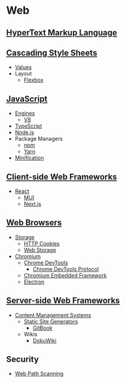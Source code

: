 # Web
## [HyperText Markup Language](HTML/README.md)

## [Cascading Style Sheets](CSS/README.md)
- [Values](CSS/Values.md)
- Layout
  - [Flexbox](CSS/Layout/Flexbox.md)

## [JavaScript](JS/README.md)
- [Engines](JS/Engines/README.md)
  - [V8](JS/Engines/V8/README.md)
- [TypeScript](JS/TS/README.md)
- [Node.js](JS/Node.js/README.md)
- Package Managers
  - [npm](JS/Package%20Managers/npm.md)
  - [Yarn](JS/Package%20Managers/Yarn.md)
- [Minification](JS/Minification.md)

## [Client-side Web Frameworks](Client-side/README.md)
- [React](Client-side/React/README.md)
  - [MUI](Client-side/React/MUI/README.md)
  - [Next.js](Client-side/React/Next.js/README.md)

## [Web Browsers](Browsers/README.md)
- [Storage](Browsers/Storage/README.md)
  - [HTTP Cookies](Browsers/Storage/HTTP%20Cookies.md)
  - [Web Storage](Browsers/Storage/Web%20Storage.md)
- [Chromium](Browsers/Chromium/README.md)
  - [Chrome DevTools](Browsers/Chromium/DevTools/README.md)
    - [Chrome DevTools Protocol](Browsers/Chromium/DevTools/Protocol.md)
  - [Chromium Embedded Framework](Browsers/Chromium/CEF/README.md)
  - [Electron](Browsers/Chromium/Electron/README.md)

## [Server-side Web Frameworks](Server-side/README.md)
- [Content Management Systems](Server-side/Content/README.md)
  - [Static Site Generators](Server-side/Content/Static/README.md)
    - [GitBook](Server-side/Content/Static/GitBook/README.md)
  - Wikis
    - [DokuWiki](Server-side/Content/Wikis/DokuWiki/README.md)

## Security
- [Web Path Scanning](Security/Web%20Path%20Scanning.md)